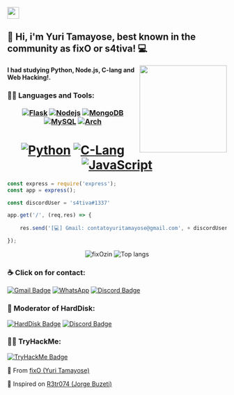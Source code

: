 <p align="left">
  <img src="https://user-images.githubusercontent.com/5679180/79618120-0daffb80-80be-11ea-819e-d2b0fa904d07.gif" width="27px">
</p>

## 👋 Hi, i'm Yuri Tamayose, best known in the community as fixO or s4tiva! :computer:
<img align='right' src='https://cdn.discordapp.com/attachments/839173370783596615/876670142052991006/dc6u7t8-9d967db3-e510-4daa-a9a5-3d4962b2ef0d.gif' width='200"'>

#### I had studying Python, Node.js, C-lang and Web Hacking!.

 ### 👨‍💻 Languages and Tools: <br></br> <div align="center"> [![Flask](https://img.shields.io/badge/Flask-000000?style=for-the-badge&logo=flask&logoColor=white)](https://flask.palletsprojects.com/en/2.0.x/) [![Nodejs](https://img.shields.io/badge/Node.js-43853D?style=for-the-badge&logo=node.js&logoColor=white)](https://nodejs.org/) [![MongoDB](https://img.shields.io/badge/MongoDB-4EA94B?style=for-the-badge&logo=mongodb&logoColor=white)](https://www.mongodb.com) [![MySQL](https://img.shields.io/badge/MySQL-00000F?style=for-the-badge&logo=mysql&logoColor=white)](https://www.mysql.com/) [![Arch](https://img.shields.io/badge/Arch_Linux-1793D1?style=for-the-badge&logo=arch-linux&logoColor=white)](https://archlinux.org/)
</div>

# <div align="center"> [![Python](https://img.shields.io/badge/Python-14354C?style=for-the-badge&logo=python&logoColor=white)](https://www.python.org/) [![C-Lang](https://img.shields.io/badge/C-00599C?style=for-the-badge&logo=c&logoColor=white)](https://docs.microsoft.com/pt-br/cpp/c-language/?view=msvc-160) [![JavaScript](https://img.shields.io/badge/JavaScript-323330?style=for-the-badge&logo=javascript&logoColor=F7DF1E)](https://www.javascript.com/)    
  
</div>

            
```node.js
const express = require('express');
const app = express();

const discordUser = 's4tiva#1337'

app.get('/', (req,res) => {
    
    res.send('[💻] Gmail: contatoyuritamayose@gmail.com', + discordUser),

});

```

<p align="center">
  <img src="https://github-readme-stats.vercel.app/api?username=fixOzin&show_icons=true&title_color=fff&icon_color=00d9ff&text_color=c9d1d9&bg_color=161b22" alt="fixOzin" />
    <img src="https://github-readme-stats.vercel.app/api/top-langs/?username=fixOzin&layout=compact&show_icons=true&title_color=fff&icon_color=fff&text_color=c9d1d9&bg_color=161b22" alt="Top langs" />
</p>

### ☕ Click on for contact: 
[![Gmail Badge]( 	https://img.shields.io/badge/Gmail-D14836?style=for-the-badge&logo=gmail&logoColor=white)](mailto:contatoyuritamayose@gmail.com) [![WhatsApp]( 	https://img.shields.io/badge/WhatsApp-25D366?style=for-the-badge&logo=whatsapp&logoColor=white)](https://api.whatsapp.com/send?phone=5511997147338&text=Ol%C3%A1%20Yuri%2C%20vi%20seu%20perfil%20no%20Github!!!.) [![Discord Badge](https://img.shields.io/badge/Discord-7289DA?style=for-the-badge&logo=discord&logoColor=white)](https://discord.gg/X6eDASgFtw)

### 👻 Moderator of HardDisk:
[![HardDisk Badge](https://img.shields.io/website-up-down-green-red/http/monip.org.svg)](https://harddisk.com.br/) [![Discord Badge](https://img.shields.io/badge/Discord-7289DA?style=for-the-badge&logo=discord&logoColor=white)](https://discord.gg/f6aUQvEfeM)

### 🐱‍💻 TryHackMe:
[![TryHackMe Badge](https://img.shields.io/badge/-s4tiva-9fef00?style=flat-square&logo=Try-Hack-Me&logoColor=red&link=https://tryhackme.com/p/s1rpent)](https://tryhackme.com/p/s1rpent)

💫 From [fixO (Yuri Tamayose)](https://github.com/gOldiz)

👾 Inspired on [R3tr074 (Jorge Buzeti)](https://github.com/R3tr074)
